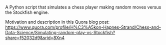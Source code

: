 A Python script that simulates a chess player making random moves versus the Stockfish engine.

Motivation and description in this Quora blog post: https://www.quora.com/profile/H%C3%A5kon-Hapnes-Strand/Chess-and-Data-Science/Simulating-random-play-vs-Stockfish?share=f52032d9&srid=8Xn4
